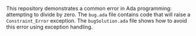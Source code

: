 This repository demonstrates a common error in Ada programming: attempting to divide by zero. The `bug.ada` file contains code that will raise a `Constraint_Error` exception.  The `bugSolution.ada` file shows how to avoid this error using exception handling.